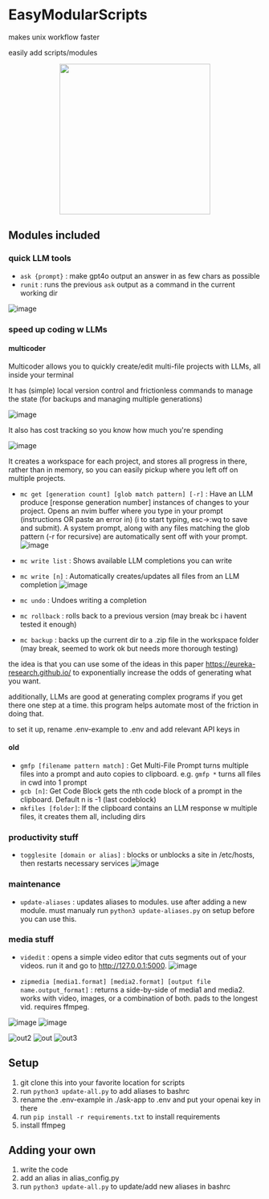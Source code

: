 # EasyModularScripts
makes unix workflow faster

easily add scripts/modules


<p align="center">
  <img src="https://github.com/dnbt777/EasyModularScripts/assets/169108635/2bd5dc2b-8df2-4731-b1f2-cf6104989f73" width="300" height="300">
</p>


## Modules included
### quick LLM tools
- `ask {prompt}`   : make gpt4o output an answer in as few chars as possible
- `runit` : runs the previous `ask` output as a command in the current working dir

![image](https://github.com/dnbt777/EasyModularScripts/assets/169108635/92efb799-aa89-4ee9-8a00-85689f7b911a)


### speed up coding w LLMs
#### multicoder

Multicoder allows you to quickly create/edit multi-file projects with LLMs, all inside your terminal

It has (simple) local version control and frictionless commands to manage the state (for backups and managing multiple generations)

![image](https://github.com/dnbt777/EasyModularScripts/assets/169108635/ca748263-2be9-4c87-9858-504d2e0bf255)


It also has cost tracking so you know how much you're spending

![image](https://github.com/dnbt777/EasyModularScripts/assets/169108635/b4fa506a-5191-4911-8b7d-f7ff8ccb7804)

It creates a workspace for each project, and stores all progress in there, rather than in memory, so you can easily pickup where you left off on multiple projects.



 - `mc get [generation count] [glob match pattern] [-r]` : Have an LLM produce [response generation number] instances of changes to your project. Opens an nvim buffer where you type in your prompt (instructions OR paste an error in) (i to start typing, esc->:wq to save and submit). A system prompt, along with any files matching the glob pattern (-r for recursive) are automatically sent off with your prompt.
![image](https://github.com/dnbt777/EasyModularScripts/assets/169108635/f696f3b6-f979-48ae-ad35-659032edc409)


 - `mc write list` : Shows available LLM completions you can write
 - `mc write [n]` : Automatically creates/updates all files from an LLM completion
![image](https://github.com/dnbt777/EasyModularScripts/assets/169108635/edf8240b-dafa-4f98-8fe5-ad09ab12ddac)


 - `mc undo` : Undoes writing a completion
 - `mc rollback` : rolls back to a previous version (may break bc i havent tested it enough)
 - `mc backup` : backs up the current dir to a .zip file in the workspace folder (may break, seemed to work ok but needs more thorough testing)

the idea is that you can use some of the ideas in this paper https://eureka-research.github.io/ to exponentially increase the odds of generating what you want.

additionally, LLMs are good at generating complex programs if you get there one step at a time. this program helps automate most of the friction in doing that.

to set it up, rename .env-example to .env and add relevant API keys in



#### old
 - `gmfp [filename pattern match]` : Get Multi-File Prompt turns multiple files into a prompt and auto copies to clipboard. e.g. `gmfp *` turns all files in cwd into 1 prompt
 - `gcb [n]`: Get Code Block gets the nth code block of a prompt in the clipboard. Default n is -1 (last codeblock)
 - `mkfiles [folder]`: If the clipboard contains an LLM response w multiple files, it creates them all, including dirs


### productivity stuff
 - `togglesite [domain or alias]` : blocks or unblocks a site in /etc/hosts, then restarts necessary services
![image](https://github.com/dnbt777/EasyModularScripts/assets/169108635/1421f191-810e-4af6-8ba6-1bf069de2e39)


### maintenance
 - `update-aliases` : updates aliases to modules. use after adding a new module. must manualy run `python3 update-aliases.py` on setup before you can use this.


### media stuff

- `videdit` : opens a simple video editor that cuts segments out of your videos. run it and go to http://127.0.0.1:5000.
![image](https://github.com/dnbt777/EasyModularScripts/assets/169108635/6df0cd57-8893-466a-b6ab-01eafe7c2d84)


- `zipmedia [media1.format] [media2.format] [output file name.output_format]` : returns a side-by-side of media1 and media2. works with video, images, or a combination of both. pads to the longest vid. requires ffmpeg.

![image](https://github.com/dnbt777/EasyModularScripts/assets/169108635/15fd08bc-cde5-4486-9b9c-c7dc60a71896)
![image](https://github.com/dnbt777/EasyModularScripts/assets/169108635/20723bbc-6ed7-4f28-91c5-1265f3e6d442)


![out2](https://github.com/dnbt777/EasyModularScripts/assets/169108635/0c2caa95-a1f5-47db-be31-3b92ff41dc8a)
![out](https://github.com/dnbt777/EasyModularScripts/assets/169108635/047a0f85-a334-4261-bdcb-b66634e9e7ba)
![out3](https://github.com/dnbt777/EasyModularScripts/assets/169108635/2e153b29-4688-4ce6-88b1-e1c28ff30e11)


## Setup
1. git clone this into your favorite location for scripts
2. run `python3 update-all.py` to add aliases to bashrc
3. rename the .env-example in ./ask-app to .env and put your openai key in there
4. run `pip install -r requirements.txt` to install requirements
5. install ffmpeg

## Adding your own
1. write the code
2. add an alias in alias_config.py
3. run `python3 update-all.py` to update/add new aliases in bashrc
